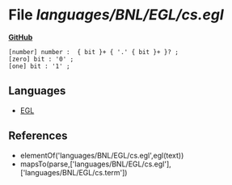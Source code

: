 # File _languages/BNL/EGL/cs.egl_
**[GitHub](https://github.com/softlang/yas/blob/master/languages/BNL/EGL/cs.egl)**
```
[number] number :  { bit }+ { '.' { bit }+ }? ;
[zero] bit : '0' ;
[one] bit : '1' ;
```

## Languages
* [EGL](../languages/EGL.md)

## References
* elementOf('languages/BNL/EGL/cs.egl',egl(text))
* mapsTo(parse,['languages/BNL/EGL/cs.egl'],['languages/BNL/EGL/cs.term'])
